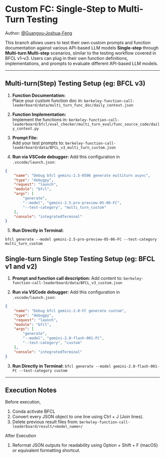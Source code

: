 # Custom FC: Single-Step to Multi-Turn Testing

Author: [@Guangyu-Joshua-Feng](https://github.com/Guangyu-Joshua-Feng)

This branch allows users to test their own custom prompts and function documentation against various API-based LLM models **Single-step** through **Multi-turn Multi-step** scenarios, similar to the testing workflow covered in BFCL v1–v3. Users can plug in their own function definitions, implementations, and prompts to evaluate different API-based LLM models.

---

## Multi-turn(Step) Testing Setup (eg: BFCL v3)

1. **Function Documentation:**  
   Place your custom function doc in:
    `berkeley-function-call-leaderboard/data/multi_turn_func_doc/daily_context.json`

2. **Function Implementation:**  
Implement the functions in:
`berkeley-function-call-leaderboard/bfcl/eval_checker/multi_turn_eval/func_source_code/daily_context.py`

3. **Prompt File:**  
Add your test prompts to:
`berkeley-function-call-leaderboard/data/BFCL_v3_multi_turn_custom.json`

4. **Run via VSCode debugger:**
Add this configuration in `.vscode/launch.json`:
```json
{
    "name": "Debug bfcl gemini-2.5-0506 generate multiturn async",
    "type": "debugpy",
    "request": "launch",
    "module": "bfcl",
    "args": [
        "generate",
        "--model", "gemini-2.5-pro-preview-05-06-FC",
        "--test-category", "multi_turn_custom"
    ],
    "console": "integratedTerminal"
}
```

5. **Run Directly in Terminal:**

`bfcl generate --model gemini-2.5-pro-preview-05-06-FC --test-category multi_turn_custom`


## Single-turn Single Step Testing Setup (eg: BFCL v1 and v2)

1. **Prompt and function call description:**
Add content to:
`berkeley-function-call-leaderboard/data/BFCL_v3_custom.json`

2. **Run via VSCode debugger:**
Add this configuration in `.vscode/launch.json`:
```json
{
    "name": "Debug bfcl gemini-2.0-FC generate custom",
    "type": "debugpy",
    "request": "launch",
    "module": "bfcl",
    "args": [
        "generate",
        "--model", "gemini-2.0-flash-001-FC",
        "--test-category", "custom"
    ],
    "console": "integratedTerminal"
}
```

3. **Run Directly in Terminal:**
`bfcl generate --model gemini-2.0-flash-001-FC --test-category custom`


---

## Execution Notes
Before execution,
1. Conda activate BFCL
2. Convert every JSON object to one line using Ctrl + J (Join lines).
3. Delete previous result files from: `berkeley-function-call-leaderboard/result/<model_name>/`

After Execution 
1. Reformat JSON outputs for readability using Option + Shift + F (macOS) or equivalent formatting shortcut.